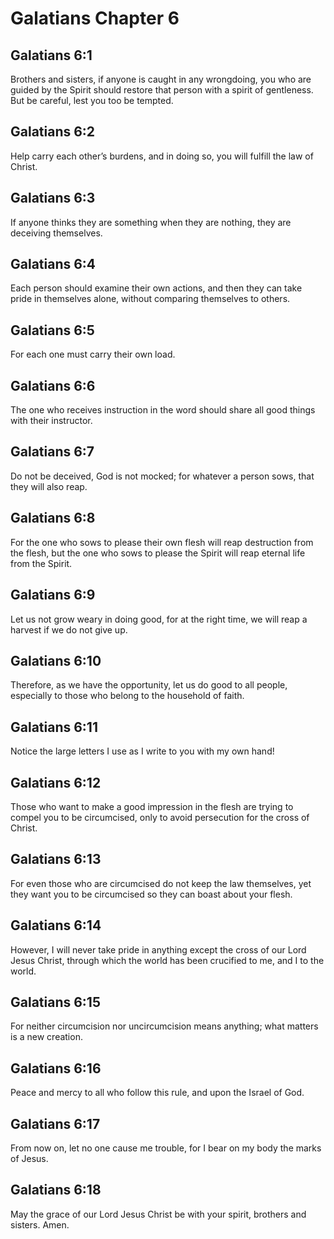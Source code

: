 # Galatians Chapter 6

## Galatians 6:1
Brothers and sisters, if anyone is caught in any wrongdoing, you who are guided by the Spirit should restore that person with a spirit of gentleness. But be careful, lest you too be tempted.

## Galatians 6:2
Help carry each other’s burdens, and in doing so, you will fulfill the law of Christ.

## Galatians 6:3
If anyone thinks they are something when they are nothing, they are deceiving themselves.

## Galatians 6:4
Each person should examine their own actions, and then they can take pride in themselves alone, without comparing themselves to others.

## Galatians 6:5
For each one must carry their own load.

## Galatians 6:6
The one who receives instruction in the word should share all good things with their instructor.

## Galatians 6:7
Do not be deceived, God is not mocked; for whatever a person sows, that they will also reap.

## Galatians 6:8
For the one who sows to please their own flesh will reap destruction from the flesh, but the one who sows to please the Spirit will reap eternal life from the Spirit.

## Galatians 6:9
Let us not grow weary in doing good, for at the right time, we will reap a harvest if we do not give up.

## Galatians 6:10
Therefore, as we have the opportunity, let us do good to all people, especially to those who belong to the household of faith.

## Galatians 6:11
Notice the large letters I use as I write to you with my own hand!

## Galatians 6:12
Those who want to make a good impression in the flesh are trying to compel you to be circumcised, only to avoid persecution for the cross of Christ.

## Galatians 6:13
For even those who are circumcised do not keep the law themselves, yet they want you to be circumcised so they can boast about your flesh.

## Galatians 6:14
However, I will never take pride in anything except the cross of our Lord Jesus Christ, through which the world has been crucified to me, and I to the world.

## Galatians 6:15
For neither circumcision nor uncircumcision means anything; what matters is a new creation.

## Galatians 6:16
Peace and mercy to all who follow this rule, and upon the Israel of God.

## Galatians 6:17
From now on, let no one cause me trouble, for I bear on my body the marks of Jesus.

## Galatians 6:18
May the grace of our Lord Jesus Christ be with your spirit, brothers and sisters. Amen.
